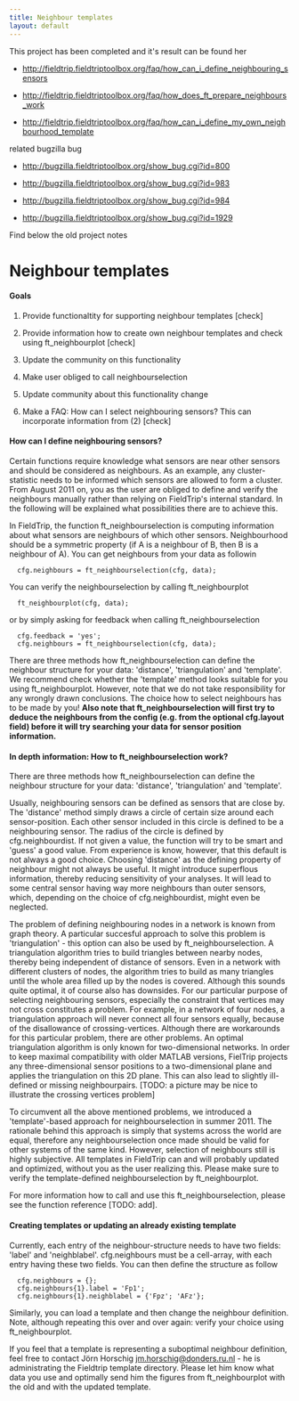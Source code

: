```yaml
---
title: Neighbour templates
layout: default
---
```


<div class="warning">
This project has been completed and it's result can be found her

*  http://fieldtrip.fieldtriptoolbox.org/faq/how_can_i_define_neighbouring_sensors

*  http://fieldtrip.fieldtriptoolbox.org/faq/how_does_ft_prepare_neighbours_work

*  http://fieldtrip.fieldtriptoolbox.org/faq/how_can_i_define_my_own_neighbourhood_template

related bugzilla bug

*  http://bugzilla.fieldtriptoolbox.org/show_bug.cgi?id=800

*  http://bugzilla.fieldtriptoolbox.org/show_bug.cgi?id=983

*  http://bugzilla.fieldtriptoolbox.org/show_bug.cgi?id=984

*  http://bugzilla.fieldtriptoolbox.org/show_bug.cgi?id=1929

Find below the old project notes
</div>

# Neighbour templates

#### Goals

1) Provide functionaltity for supporting neighbour templates [check]

2) Provide information how to create own neighbour templates and check using ft_neighbourplot [check]

3) Update the community on this functionality

4) Make user obliged to call neighbourselection

5) Update community about this functionality change

6) Make a FAQ: How can I select neighbouring sensors? This can incorporate information from (2) [check]

#### How can I define neighbouring sensors?

Certain functions require knowledge what sensors are near other sensors and should be considered as neighbours. As an example, any cluster-statistic needs to be informed which sensors are allowed to form a cluster. From August 2011 on, you as the user are obliged to define and verify the neighbours manually rather than relying on FieldTrip's internal standard. In the following will be explained what possibilities there are to achieve this.

In FieldTrip, the function ft_neighbourselection is computing information about what sensors are neighbours of which other sensors. Neighbourhood should be a symmetric property (if A is a neighbour of B, then B is a neighbour of A). You can get neighbours from your data as followin

	  cfg.neighbours = ft_neighbourselection(cfg, data);

You can verify the neighbourselection by calling ft_neighbourplot

	  ft_neighbourplot(cfg, data);

or by simply asking for feedback when calling ft_neighbourselection

	  cfg.feedback = 'yes';
	  cfg.neighbours = ft_neighbourselection(cfg, data);

    
There are three methods how ft_neighbourselection can define the neighbour structure for your data: 'distance', 'triangulation' and 'template'. We recommend check whether the 'template' method looks suitable for you using ft_neighbourplot. However, note that we do not take responsibility for any wrongly drawn conclusions. The choice how to select neighbours has to be made by you!
__Also note that ft_neighbourselection will first try to deduce the neighbours from the config (e.g. from the optional cfg.layout field) before it will try searching your data for sensor position information.__

#### In depth information: How to ft_neighbourselection work?

There are three methods how ft_neighbourselection can define the neighbour structure for your data: 'distance', 'triangulation' and 'template'.

Usually, neighbouring sensors can be defined as sensors that are close by. The 'distance' method simply draws a circle of certain size around each sensor-position. Each other sensor included in this circle is defined to be a neighbouring sensor. The radius of the circle is defined by cfg.neighbourdist. If not given a value, the function will try to be smart and 'guess' a good value. From experience is know, however, that this default is not always a good choice. Choosing 'distance' as the defining property of neighbour might not always be useful. It might introduce superflous information, thereby reducing sensitivity of your analyses. It will lead to some central sensor having way more neighbours than outer sensors, which, depending on the choice of cfg.neighbourdist, might even be neglected. 

The problem of defining neighbouring nodes in a network is known from graph theory. A particular succesful approach to solve this problem is 'triangulation' - this option can also be used by ft_neighbourselection. A triangulation algorithm tries to build triangles between nearby nodes, thereby being independent of distance of sensors. Even in a network with different clusters of nodes, the algorithm tries to build as many triangles until the whole area filled up by the nodes is covered. Although this sounds quite optimal, it of course also has downsides. For our particular purpose of selecting neighbouring sensors, especially the constraint that vertices may not cross constitutes a problem. For example, in a network of four nodes, a triangulation approach will never connect all four sensors equally, because of the disallowance of crossing-vertices. Although there are workarounds for this particular problem, there are other problems. An optimal triangulation algorithm is only known for two-dimensional networks. In order to keep maximal compatibility with older MATLAB versions, FielTrip projects any three-dimensional sensor positions to a two-dimensional plane and applies the triangulation on this 2D plane. This can also lead to slightly ill-defined or missing neighbourpairs.
[TODO: a picture may be nice to illustrate the crossing vertices problem]

To circumvent all the above mentioned problems, we introduced a 'template'-based approach for neighbourselection in summer 2011. The rationale behind this approach is simply that systems across the world are equal, therefore any neighbourselection once made should be valid for other systems of the same kind. However, selection of neighbours still is highly subjective. All templates in FieldTrip can and will probably updated and optimized, without you as the user realizing this. Please make sure to verify the template-defined neighbourselection by ft_neighbourplot.

For more information how to call and use this ft_neighbourselection, please see the function reference [TODO: add].

#### Creating templates or updating an already existing template

Currently, each entry of the neighbour-structure needs to have two fields: 'label' and 'neighblabel'. cfg.neighbours must be a cell-array, with each entry having these two fields. You can then define the structure as follow

	  cfg.neighbours = {};
	  cfg.neighbours{1}.label = 'Fp1';
	  cfg.neighbours{1}.neighblabel = {'Fpz'; 'AFz'};

Similarly, you can load a template and then change the neighbour definition. Note, although repeating this over and over again: verify your choice using ft_neighbourplot. 

If you feel that a template is representing a suboptimal neighbour definition, feel free to contact Jörn Horschig jm.horschig@donders.ru.nl - he is administrating the Fieldtrip template directory. Please let him know what data you use and optimally send him the figures from ft_neighbourplot with the old and with the updated template.
    

